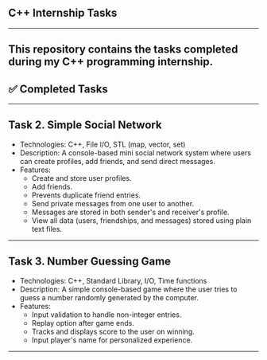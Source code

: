 ## C++ Internship Tasks
-------------------------
This repository contains the tasks completed during my C++ programming internship.  
-----------------------------------------------------------------------------------

## ✅ Completed Tasks
------------------------

## Task 2. Simple Social Network
- Technologies: C++, File I/O, STL (map, vector, set)  
- Description: A console-based mini social network system where users can create profiles, add friends, and send direct messages.  
- Features:
  - Create and store user profiles.
  - Add friends.
  - Prevents duplicate friend entries.
  - Send private messages from one user to another.
  - Messages are stored in both sender's and receiver's profile.
  - View all data (users, friendships, and messages) stored using plain text files.

--------------------------------------------------------------------------------------------------------------------------------------------

## Task 3. Number Guessing Game
- Technologies: C++, Standard Library, I/O, Time functions  
- Description: A simple console-based game where the user tries to guess a number randomly generated by the computer.  
- Features:
  - Input validation to handle non-integer entries.
  - Replay option after game ends.
  - Tracks and displays score to the user on winning.
  - Input player's name for personalized experience.

--------------------------------------------------------------------------------------------------------------------------------------------
